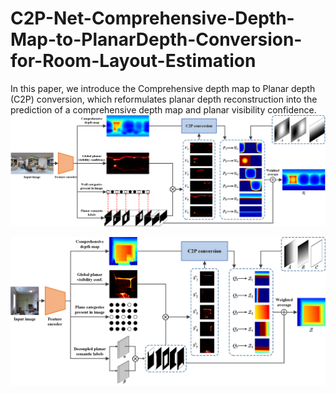# C2P-Net-Comprehensive-Depth-Map-to-PlanarDepth-Conversion-for-Room-Layout-Estimation
In this paper, we introduce the Comprehensive depth map to Planar depth (C2P) conversion, which reformulates planar depth reconstruction into the prediction of a comprehensive depth map and planar visibility confidence. 
![An overview of C2P-Net for panoramic images.](pano_framework4.png)

![An overview of C2P-Net for perspective images.](pers_framework4.png)
